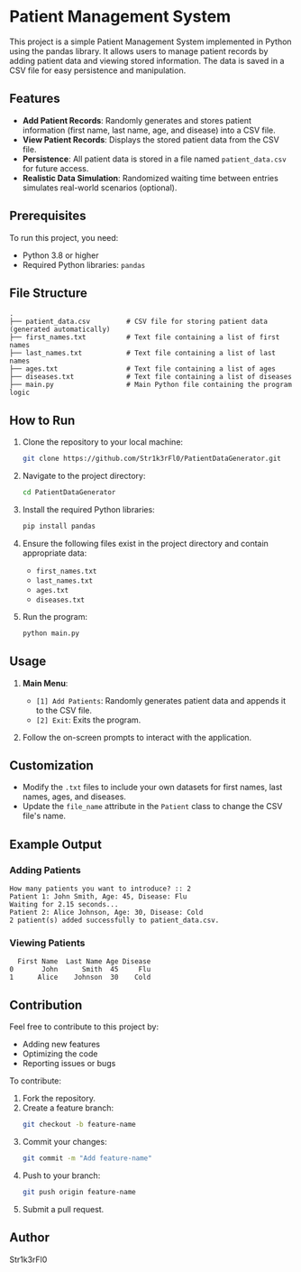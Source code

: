 # Patient Management System

This project is a simple Patient Management System implemented in Python using the pandas library. It allows users to manage patient records by adding patient data and viewing stored information. The data is saved in a CSV file for easy persistence and manipulation.

## Features

- **Add Patient Records**: Randomly generates and stores patient information (first name, last name, age, and disease) into a CSV file.
- **View Patient Records**: Displays the stored patient data from the CSV file.
- **Persistence**: All patient data is stored in a file named `patient_data.csv` for future access.
- **Realistic Data Simulation**: Randomized waiting time between entries simulates real-world scenarios (optional).

## Prerequisites

To run this project, you need:

- Python 3.8 or higher
- Required Python libraries: `pandas`

## File Structure

```
.
├── patient_data.csv         # CSV file for storing patient data (generated automatically)
├── first_names.txt          # Text file containing a list of first names
├── last_names.txt           # Text file containing a list of last names
├── ages.txt                 # Text file containing a list of ages
├── diseases.txt             # Text file containing a list of diseases
├── main.py                  # Main Python file containing the program logic
```

## How to Run

1. Clone the repository to your local machine:

   ```bash
   git clone https://github.com/Str1k3rFl0/PatientDataGenerator.git
   ```

2. Navigate to the project directory:

   ```bash
   cd PatientDataGenerator
   ```

3. Install the required Python libraries:

   ```bash
   pip install pandas
   ```

4. Ensure the following files exist in the project directory and contain appropriate data:

   - `first_names.txt`
   - `last_names.txt`
   - `ages.txt`
   - `diseases.txt`

5. Run the program:

   ```bash
   python main.py
   ```

## Usage

1. **Main Menu**:

   - `[1] Add Patients`: Randomly generates patient data and appends it to the CSV file.
   - `[2] Exit`: Exits the program.

2. Follow the on-screen prompts to interact with the application.

## Customization

- Modify the `.txt` files to include your own datasets for first names, last names, ages, and diseases.
- Update the `file_name` attribute in the `Patient` class to change the CSV file's name.

## Example Output

### Adding Patients

```
How many patients you want to introduce? :: 2
Patient 1: John Smith, Age: 45, Disease: Flu
Waiting for 2.15 seconds...
Patient 2: Alice Johnson, Age: 30, Disease: Cold
2 patient(s) added successfully to patient_data.csv.
```

### Viewing Patients

```
  First Name  Last Name Age Disease
0       John      Smith  45     Flu
1      Alice    Johnson  30    Cold
```

## Contribution

Feel free to contribute to this project by:

- Adding new features
- Optimizing the code
- Reporting issues or bugs

To contribute:

1. Fork the repository.
2. Create a feature branch:
   ```bash
   git checkout -b feature-name
   ```
3. Commit your changes:
   ```bash
   git commit -m "Add feature-name"
   ```
4. Push to your branch:
   ```bash
   git push origin feature-name
   ```
5. Submit a pull request.

## Author
Str1k3rFl0
